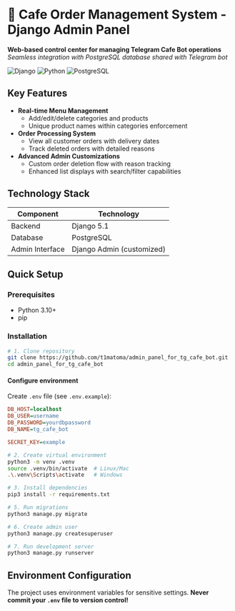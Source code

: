 # 🍴 Cafe Order Management System - Django Admin Panel

**Web-based control center for managing Telegram Cafe Bot operations**  
*Seamless integration with PostgreSQL database shared with Telegram bot*

<img src="https://img.shields.io/badge/Django-5.1-green" alt="Django"> <img src="https://img.shields.io/badge/Python-3.10+-blue" alt="Python"> <img src="https://img.shields.io/badge/PostgreSQL-14+-blue" alt="PostgreSQL">

##  Key Features
- **Real-time Menu Management**
  - Add/edit/delete categories and products
  - Unique product names within categories enforcement
- **Order Processing System**
  - View all customer orders with delivery dates
  - Track deleted orders with detailed reasons
- **Advanced Admin Customizations**
  - Custom order deletion flow with reason tracking
  - Enhanced list displays with search/filter capabilities

##  Technology Stack
| Component       | Technology |
|-----------------|------------|
| Backend         | Django 5.1 |
| Database        | PostgreSQL |
| Admin Interface | Django Admin (customized) |

##  Quick Setup

### Prerequisites
- Python 3.10+
- pip

### Installation
```bash
# 1. Clone repository
git clone https://github.com/t1matoma/admin_panel_for_tg_cafe_bot.git
cd admin_panel_for_tg_cafe_bot
```
#### Configure environment  
Create `.env` file (see `.env.example`):  
```ini
DB_HOST=localhost
DB_USER=username
DB_PASSWORD=yourdbpassword
DB_NAME=tg_cafe_bot

SECRET_KEY=example
```

```bash
# 2. Create virtual environment
python3 -m venv .venv
source .venv/bin/activate  # Linux/Mac
.\.venv\Scripts\activate   # Windows

# 3. Install dependencies
pip3 install -r requirements.txt

# 5. Run migrations
python3 manage.py migrate

# 6. Create admin user
python3 manage.py createsuperuser

# 7. Run development server
python3 manage.py runserver
```
##  Environment Configuration

The project uses environment variables for sensitive settings. 
**Never commit your `.env` file to version control!**

